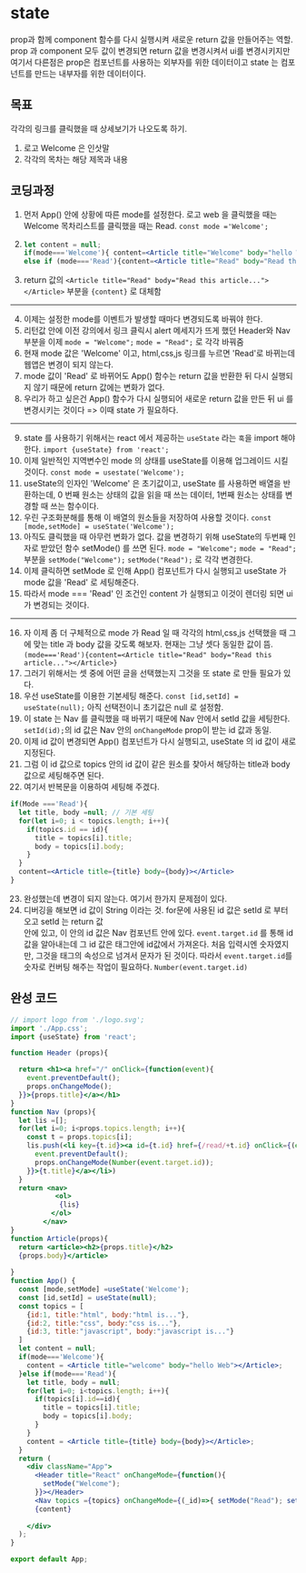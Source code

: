 # state
prop과 함께 component 함수를 다시 실행시켜 새로운 return 값을 만들어주는 역할. 
prop 과 component 모두 값이 변경되면 return 값을 변경시켜서 ui를 변경시키지만 
여기서 다른점은 prop은 컴포넌트를 사용하는 외부자를 위한 데이터이고 state 는 컴포넌트를 만드는 내부자를 위한 데이터이다.

## 목표
각각의 링크를 클릭했을 때 상세보기가 나오도록 하기. 
1. 로고 Welcome 은 인삿말
2. 각각의 목차는 해당 제목과 내용

## 코딩과정
1. 먼저 App() 안에 상황에 따른 mode를 설정한다. 로고 web 을 클릭했을 때는 Welcome 목차리스트를 클릭했을 때는 Read. `const mode ='Welcome';`
2. ```jsx
   let content = null;
   if(mode==='Welcome'){ content=<Article title="Welcome" body="hello Web"></Article> }
   else if (mode==='Read'){content=<Article title="Read" body="Read this article..."></Article>}
   ```   
3. return 값의 `<Article title="Read" body="Read this article..."></Article>` 부분을 `{content}` 로 대체함
---
4. 이제는 설정한 mode를 이벤트가 발생할 때마다 변경되도록 바꿔야 한다.
5. 리턴값 안에 이전 강의에서 링크 클릭시 alert 메세지가 뜨게 했던 Header와 Nav 부분을 이제 `mode = "Welcome";`  `mode = "Read";` 로 각각 바꿔줌
6. 현재 mode 값은 'Welcome' 이고, html,css,js 링크를 누르면 'Read'로 바뀌는데 웹앱은 변경이 되지 않는다.
7. mode 값이 'Read' 로 바뀌어도 App() 함수는 return 값을 반환한 뒤 다시 실행되지 않기 때문에 return 값에는 변화가 없다.
8. 우리가 하고 싶은건 App() 함수가 다시 실행되어 새로운 return 값을 만든 뒤 ui 를 변경시키는 것이다 => 이때 state 가 필요하다.
---
9. state 를 사용하기 위해서는 react 에서 제공하는 `useState` 라는 `훅`을 import 해야한다. `import {useState} from 'react';`
10. 이제 일반적인 지역변수인 mode 의 상태를 useState를 이용해 업그레이드 시킬 것이다. `const mode = usestate('Welcome');`
11. useState의 인자인 'Welcome' 은 초기값이고, useState 를 사용하면 배열을 반환하는데, 0 번째 원소는 상태의 값을 읽을 때 쓰는 데이터, 1번째 원소는 상태를 변경할 때 쓰는 함수이다.
12. 우린 구조화분해를 통해 이 배열의 원소들을 저장하여 사용할 것이다. `const [mode,setMode] = useState('Welcome');`
13. 아직도 클릭했을 때 아무런 변화가 없다. 값을 변경하기 위해 useState의 두번째 인자로 받았던 함수 setMode() 를 쓰면 된다. 
`mode = "Welcome";`  `mode = "Read";`  부분을 `setMode("Welcome");` `setMode("Read");` 로 각각 변경한다.
14. 이제 클릭하면 setMode 로 인해 App() 컴포넌트가 다시 실행되고 useState 가 mode 값을 'Read' 로 세팅해준다.
15. 따라서 mode === 'Read' 인 조건인 content 가 실행되고 이것이 렌더링 되면 ui 가 변경되는 것이다.
---
16. 자 이제 좀 더 구체적으로 mode 가 Read 일 때 각각의 html,css,js 선택했을 때 그에 맞는 title 과 body 값을 갖도록 해보자. 
    현재는 그냥 셋다 동일한 값이 뜸.`(mode==='Read'){content=<Article title="Read" body="Read this article..."></Article>}`
17. 그러기 위해서는 셋 중에 어떤 글을 선택했는지 그것을 또 state 로 만들 필요가 있다.
18. 우선 useState를 이용한 기본세팅 해준다. `const [id,setId] = useState(null);` 아직 선택전이니 초기값은 null 로 설정함.
19. 이 state 는 Nav 를 클릭했을 때 바뀌기 때문에 Nav 안에서 setId 값을 세팅한다.  `setId(id);`의 id 값은 Nav 안의 `onChangeMode` prop이 받는 id 값과 동일.
20. 이제 id 값이 변경되면 App() 컴포넌트가 다시 실행되고, useState 의 id 값이 새로 지정된다.
21. 그럼 이 id 값으로 topics 안의 id 값이 같은 원소를 찾아서 해당하는 title과 body 값으로 세팅해주면 된다.
22. 여기서 반복문을 이용하여 세팅해 주겠다.
```jsx
if(Mode ==='Read'){
  let title, body =null; // 기본 세팅
  for(let i=0; i < topics.length; i++){
    if(topics.id == id){
      title = topics[i].title;
      body = topics[i].body;
    }
  }
  content=<Article title={title} body={body}></Article>
}
```
23. 완성했는데 변경이 되지 않는다. 여기서 한가지 문제점이 있다.
24. 디버깅을 해보면 id 값이 String 이라는 것. for문에 사용된 id 값은 setId 로 부터 오고 setId 는 return 값 <Nav> 안에 있고, 이 안의 id 값은 Nav 컴포넌트 안에 있다.
    `event.target.id` 를 통해 id 값을 알아내는데 그 id 값은 <a> 태그안에 id값에서 가져온다. 처음 입력시엔 숫자였지만, 그것을 태그의 속성으로 넘겨서 문자가 된 것이다.
    따라서 `event.target.id`를 숫자로 컨버팅 해주는 작업이 필요하다. `Number(event.target.id)`

## 완성 코드
```jsx
// import logo from './logo.svg';
import './App.css';
import {useState} from 'react';

function Header (props){

  return <h1><a href="/" onClick={function(event){
    event.preventDefault();
    props.onChangeMode();
  }}>{props.title}</a></h1>
}
function Nav (props){
  let lis =[];
  for(let i=0; i<props.topics.length; i++){
    const t = props.topics[i];
    lis.push(<li key={t.id}><a id={t.id} href={/read/+t.id} onClick={(event)=>{
      event.preventDefault();
      props.onChangeMode(Number(event.target.id));
    }}>{t.title}</a></li>)
  }
  return <nav>
           <ol>
            {lis}
          </ol>
        </nav> 
}
function Article(props){
  return <article><h2>{props.title}</h2>
  {props.body}</article>
 
}
function App() {
  const [mode,setMode] =useState('Welcome');
  const [id,setId] = useState(null); 
  const topics = [
    {id:1, title:"html", body:"html is..."},
    {id:2, title:"css", body:"css is..."},
    {id:3, title:"javascript", body:"javascript is..."}
  ]
  let content = null;
  if(mode==='Welcome'){
    content = <Article title="welcome" body="hello Web"></Article>;
  }else if(mode==='Read'){
    let title, body = null;
    for(let i=0; i<topics.length; i++){
      if(topics[i].id==id){
        title = topics[i].title;
        body = topics[i].body;
      }
    }
    content = <Article title={title} body={body}></Article>;
  }
  return (
    <div className="App">
      <Header title="React" onChangeMode={function(){
        setMode("Welcome");
      }}></Header>
      <Nav topics ={topics} onChangeMode={(_id)=>{ setMode("Read"); setId(_id);}}></Nav>
      {content}
    
    </div>
  );
}

export default App;

```
